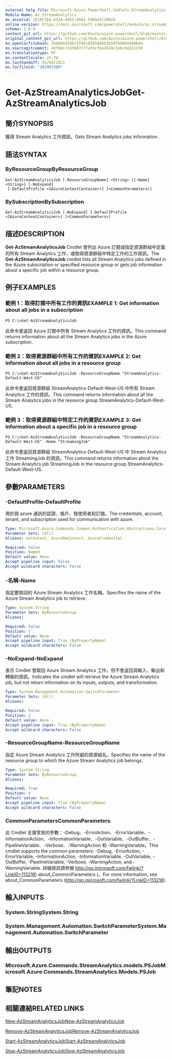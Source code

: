```yaml
---
external help file: Microsoft.Azure.PowerShell.Cmdlets.StreamAnalytics.dll-Help.xml
Module Name: Az.StreamAnalytics
ms.assetid: 1D10C1EA-632A-4953-85B1-596A45C30B24
online version: https://docs.microsoft.com/powershell/module/az.streamanalytics/get-azstreamanalyticsjob
schema: 2.0.0
content_git_url: https://github.com/Azure/azure-powershell/blob/master/src/StreamAnalytics/StreamAnalytics/help/Get-AzStreamAnalyticsJob.md
original_content_git_url: https://github.com/Azure/azure-powershell/blob/master/src/StreamAnalytics/StreamAnalytics/help/Get-AzStreamAnalyticsJob.md
ms.openlocfilehash: 26808bd3db72f8618505045b2b20f6d0b56806da
ms.sourcegitcommit: 4dfb0cc533b83f77afdcfbe2618c1e6c8d221330
ms.translationtype: MT
ms.contentlocale: zh-TW
ms.lasthandoff: 03/04/2021
ms.locfileid: "101907389"
---
```

# <span data-ttu-id="d226b-101">Get-AzStreamAnalyticsJob</span><span class="sxs-lookup"><span data-stu-id="d226b-101">Get-AzStreamAnalyticsJob</span></span>

## <span data-ttu-id="d226b-102">簡介</span><span class="sxs-lookup"><span data-stu-id="d226b-102">SYNOPSIS</span></span>
<span data-ttu-id="d226b-103">獲得 Stream Analytics 工作資訊。</span><span class="sxs-lookup"><span data-stu-id="d226b-103">Gets Stream Analytics jobs information.</span></span>

## <span data-ttu-id="d226b-104">語法</span><span class="sxs-lookup"><span data-stu-id="d226b-104">SYNTAX</span></span>

### <span data-ttu-id="d226b-105">ByResourceGroup</span><span class="sxs-lookup"><span data-stu-id="d226b-105">ByResourceGroup</span></span>
```
Get-AzStreamAnalyticsJob [-ResourceGroupName] <String> [[-Name] <String>] [-NoExpand]
 [-DefaultProfile <IAzureContextContainer>] [<CommonParameters>]
```

### <span data-ttu-id="d226b-106">BySubscription</span><span class="sxs-lookup"><span data-stu-id="d226b-106">BySubscription</span></span>
```
Get-AzStreamAnalyticsJob [-NoExpand] [-DefaultProfile <IAzureContextContainer>] [<CommonParameters>]
```

## <span data-ttu-id="d226b-107">描述</span><span class="sxs-lookup"><span data-stu-id="d226b-107">DESCRIPTION</span></span>
<span data-ttu-id="d226b-108">**Get-AzStreamAnalyticsJob** Cmdlet 會列出 Azure 訂閱或指定資源群組中定義的所有 Stream Analytics 工作，或取得資源群組中特定工作的工作資訊。</span><span class="sxs-lookup"><span data-stu-id="d226b-108">The **Get-AzStreamAnalyticsJob** cmdlet lists all Stream Analytics jobs defined in the Azure subscription or specified resource group or gets job information about a specific job within a resource group.</span></span>

## <span data-ttu-id="d226b-109">例子</span><span class="sxs-lookup"><span data-stu-id="d226b-109">EXAMPLES</span></span>

### <span data-ttu-id="d226b-110">範例 1：取得訂閱中所有工作的資訊</span><span class="sxs-lookup"><span data-stu-id="d226b-110">EXAMPLE 1: Get information about all jobs in a subscription</span></span>
```
PS C:\>Get-AzStreamAnalyticsJob
```

<span data-ttu-id="d226b-111">此命令會返回 Azure 訂閱中所有 Stream Analytics 工作的資訊。</span><span class="sxs-lookup"><span data-stu-id="d226b-111">This command returns information about all the Stream Analytics jobs in the Azure subscription.</span></span>

### <span data-ttu-id="d226b-112">範例 2：取得資源群組中所有工作的資訊</span><span class="sxs-lookup"><span data-stu-id="d226b-112">EXAMPLE 2: Get information about all jobs in a resource group</span></span>
```
PS C:\>Get-AzStreamAnalyticsJob -ResourceGroupName "StreamAnalytics-Default-West-US"
```

<span data-ttu-id="d226b-113">此命令會返回資源群組 StreamAnalytics-Default-West-US 中所有 Stream Analytics 工作的資訊。</span><span class="sxs-lookup"><span data-stu-id="d226b-113">This command returns information about all the Stream Analytics jobs in the resource group StreamAnalytics-Default-West-US.</span></span>

### <span data-ttu-id="d226b-114">範例 3：取得資源群組中特定工作的資訊</span><span class="sxs-lookup"><span data-stu-id="d226b-114">EXAMPLE 3: Get information about a specific job in a resource group</span></span>
```
PS C:\>Get-AzStreamAnalyticsJob -ResourceGroupName "StreamAnalytics-Default-West-US" -Name "StreamingJob"
```

<span data-ttu-id="d226b-115">此命令會返回資源群組 StreamAnalytics-Default-West-US 中 Stream Analytics 工作 StreamingJob 的資訊。</span><span class="sxs-lookup"><span data-stu-id="d226b-115">This command returns information about the Stream Analytics job StreamingJob in the resource group StreamAnalytics-Default-West-US.</span></span>

## <span data-ttu-id="d226b-116">參數</span><span class="sxs-lookup"><span data-stu-id="d226b-116">PARAMETERS</span></span>

### <span data-ttu-id="d226b-117">-DefaultProfile</span><span class="sxs-lookup"><span data-stu-id="d226b-117">-DefaultProfile</span></span>
<span data-ttu-id="d226b-118">用於與 azure 通訊的認證、帳戶、租使用者和訂閱。</span><span class="sxs-lookup"><span data-stu-id="d226b-118">The credentials, account, tenant, and subscription used for communication with azure.</span></span>

```yaml
Type: Microsoft.Azure.Commands.Common.Authentication.Abstractions.Core.IAzureContextContainer
Parameter Sets: (All)
Aliases: AzContext, AzureRmContext, AzureCredential

Required: False
Position: Named
Default value: None
Accept pipeline input: False
Accept wildcard characters: False
```

### <span data-ttu-id="d226b-119">-名稱</span><span class="sxs-lookup"><span data-stu-id="d226b-119">-Name</span></span>
<span data-ttu-id="d226b-120">指定要取回的 Azure Stream Analytics 工作名稱。</span><span class="sxs-lookup"><span data-stu-id="d226b-120">Specifies the name of the Azure Stream Analytics job to retrieve.</span></span>

```yaml
Type: System.String
Parameter Sets: ByResourceGroup
Aliases:

Required: False
Position: 1
Default value: None
Accept pipeline input: True (ByPropertyName)
Accept wildcard characters: False
```

### <span data-ttu-id="d226b-121">-NoExpand</span><span class="sxs-lookup"><span data-stu-id="d226b-121">-NoExpand</span></span>
<span data-ttu-id="d226b-122">表示 Cmdlet 會取回 Azure Stream Analytics 工作，但不會返回其輸入、輸出和轉換的資訊。</span><span class="sxs-lookup"><span data-stu-id="d226b-122">Indicates the cmdlet will retrieve the Azure Stream Analytics job, but not return information on its inputs, outputs, and transformation.</span></span>

```yaml
Type: System.Management.Automation.SwitchParameter
Parameter Sets: (All)
Aliases:

Required: False
Position: 2
Default value: None
Accept pipeline input: True (ByPropertyName)
Accept wildcard characters: False
```

### <span data-ttu-id="d226b-123">-ResourceGroupName</span><span class="sxs-lookup"><span data-stu-id="d226b-123">-ResourceGroupName</span></span>
<span data-ttu-id="d226b-124">指定 Azure Stream Analytics 工作所屬的資源組名。</span><span class="sxs-lookup"><span data-stu-id="d226b-124">Specifies the name of the resource group to which the Azure Stream Analytics job belongs.</span></span>

```yaml
Type: System.String
Parameter Sets: ByResourceGroup
Aliases:

Required: True
Position: 0
Default value: None
Accept pipeline input: True (ByPropertyName)
Accept wildcard characters: False
```

### <span data-ttu-id="d226b-125">CommonParameters</span><span class="sxs-lookup"><span data-stu-id="d226b-125">CommonParameters</span></span>
<span data-ttu-id="d226b-126">此 Cmdlet 支援常見的參數：-Debug、-ErrorAction、-ErrorVariable、-InformationAction、-InformationVariable、-OutVariable、-OutBuffer、-PipelineVariable、-Verbose、-WarningAction 和 -WarningVariable。</span><span class="sxs-lookup"><span data-stu-id="d226b-126">This cmdlet supports the common parameters: -Debug, -ErrorAction, -ErrorVariable, -InformationAction, -InformationVariable, -OutVariable, -OutBuffer, -PipelineVariable, -Verbose, -WarningAction, and -WarningVariable.</span></span> <span data-ttu-id="d226b-127">詳細資訊請參閱 http://go.microsoft.com/fwlink/?LinkID=113216) about_CommonParameters (。</span><span class="sxs-lookup"><span data-stu-id="d226b-127">For more information, see about_CommonParameters (http://go.microsoft.com/fwlink/?LinkID=113216).</span></span>

## <span data-ttu-id="d226b-128">輸入</span><span class="sxs-lookup"><span data-stu-id="d226b-128">INPUTS</span></span>

### <span data-ttu-id="d226b-129">System.String</span><span class="sxs-lookup"><span data-stu-id="d226b-129">System.String</span></span>

### <span data-ttu-id="d226b-130">System.Management.Automation.SwitchParameter</span><span class="sxs-lookup"><span data-stu-id="d226b-130">System.Management.Automation.SwitchParameter</span></span>

## <span data-ttu-id="d226b-131">輸出</span><span class="sxs-lookup"><span data-stu-id="d226b-131">OUTPUTS</span></span>

### <span data-ttu-id="d226b-132">Microsoft.Azure.Commands.StreamAnalytics.models.PSJob</span><span class="sxs-lookup"><span data-stu-id="d226b-132">Microsoft.Azure.Commands.StreamAnalytics.Models.PSJob</span></span>

## <span data-ttu-id="d226b-133">筆記</span><span class="sxs-lookup"><span data-stu-id="d226b-133">NOTES</span></span>

## <span data-ttu-id="d226b-134">相關連結</span><span class="sxs-lookup"><span data-stu-id="d226b-134">RELATED LINKS</span></span>

[<span data-ttu-id="d226b-135">New-AzStreamAnalyticsJob</span><span class="sxs-lookup"><span data-stu-id="d226b-135">New-AzStreamAnalyticsJob</span></span>](./New-AzStreamAnalyticsJob.md)

[<span data-ttu-id="d226b-136">Remove-AzStreamAnalyticsJob</span><span class="sxs-lookup"><span data-stu-id="d226b-136">Remove-AzStreamAnalyticsJob</span></span>](./Remove-AzStreamAnalyticsJob.md)

[<span data-ttu-id="d226b-137">Start-AzStreamAnalyticsJob</span><span class="sxs-lookup"><span data-stu-id="d226b-137">Start-AzStreamAnalyticsJob</span></span>](./Start-AzStreamAnalyticsJob.md)

[<span data-ttu-id="d226b-138">Stop-AzStreamAnalyticsJob</span><span class="sxs-lookup"><span data-stu-id="d226b-138">Stop-AzStreamAnalyticsJob</span></span>](./Stop-AzStreamAnalyticsJob.md)


